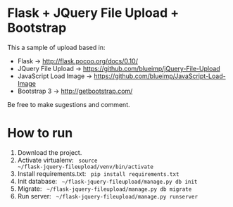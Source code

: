 #  Flask + JQuery File Upload + Bootstrap

This a sample of upload based in:

* Flask -> http://flask.pocoo.org/docs/0.10/
* JQuery File Upload -> https://github.com/blueimp/jQuery-File-Upload
* JavaScript Load Image -> https://github.com/blueimp/JavaScript-Load-Image
* Bootstrap 3 -> http://getbootstrap.com/

Be free to make sugestions and comment.

# How to run

1. Download the project.
2. Activate virtualenv: <code> source ~/flask-jquery-fileupload/venv/bin/activate </code>
3. Install requirements.txt: <code> pip install requirements.txt </code>
4. Init database: <code> ~/flask-jquery-fileupload/manage.py db init </code>
5. Migrate: <code> ~/flask-jquery-fileupload/manage.py db migrate </code>
6. Run server: <code> ~/flask-jquery-fileupload/manage.py runserver </code>

